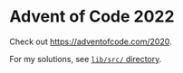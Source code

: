 # Advent of Code 2022

Check out <https://adventofcode.com/2020>.

For my solutions, see [`lib/src/` directory](lib/src).
